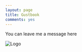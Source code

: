 ```yaml
---
layout: page
title: Gustbook
comments: yes
---
```


You can leave me a message here

![Logo](http://m2.img.srcdd.com/farm5/d/2014/0712/06/7EE46BECE0B827CA2C2A8639A4BF5C6B_B1280_1280_600_273.jpeg)

